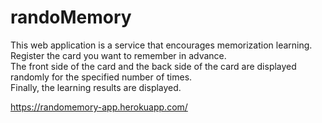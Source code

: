# randoMemory

This web application is a service that encourages memorization learning.  
Register the card you want to remember in advance.  
The front side of the card and the back side of the card are displayed randomly for the specified number of times.  
Finally, the learning results are displayed.

https://randomemory-app.herokuapp.com/

